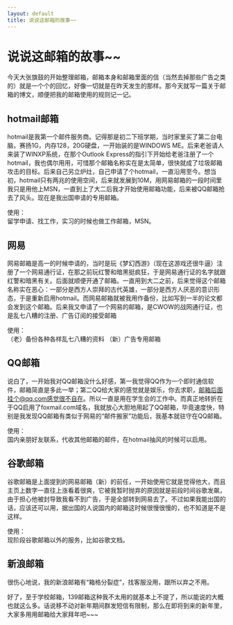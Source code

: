 ```yaml
---
layout: default
title: 说说这邮箱的故事~~
---
```

# 说说这邮箱的故事~~
今天大张旗鼓的开始整理邮箱，邮箱本身和邮箱里面的信（当然去掉那些广告之类的）就是一个个的回忆，好像一切就是在昨天发生的那样。那今天就写一篇关于邮箱的博文，顺便把我的邮箱使用的规则记一记。

## hotmail邮箱
hotmail是我第一个邮件服务商。记得那是初二下班学期，当时家里买了第二台电脑，赛扬1G，内存128，20G硬盘，一开始装的是WINDOWS ME。后来老爸请人来装了WINXP系统，在那个Outlook Express的指引下开始给老爸注册了一个hotmail，我也偶尔用用，可惜那个邮箱名称实在是太简单，很快就成了垃圾邮箱攻击的目标。后来自己另立炉灶，自己申请了个hotmail，一直沿用至今。想当初，hotmail只有两兆的使用空间，后来就发展到10M，用网易邮箱的一段时间里我只是用他上MSN，一直到上了大二后我才开始使用邮箱功能，后来被QQ邮箱抢去了风头。现在是我出国申请的专用邮箱。

使用：<br/>
留学申请、找工作，实习的时候也做工作邮箱，MSN。

## 网易
网易邮箱是高一的时候申请的，当时是玩《梦幻西游》（现在这游戏还很牛逼）注册了一个网易通行证，在那之前玩红警和暗黑挺疯狂，于是网易通行证的名字就跟红警和暗黑有关。后面就顺便开通了邮箱。一直用到大二之前，后来觉得这个邮箱名称实在恶心：一部分是西方人崇拜的古代英雄，一部分是西方人厌恶的意识形态，于是重新启用hotmail。而网易邮箱就被我用作备份，比如写到一半的论文都会发到这个邮箱。后来我又申请了一个网易的邮箱，是CWOW的战网通行证，也是乱七八糟的注册、广告订阅的接受邮箱

使用：<br/>
（老）备份各种各样乱七八糟的资料
（新）广告专用邮箱

## QQ邮箱
说白了，一开始我对QQ邮箱没什么好感，第一我觉得QQ作为一个即时通信软件，邮箱简直是多此一举；第二QQ给大家的感觉就是娱乐，你去求职，邮箱后面挂个@qq.com感觉很不自在。所以一直是用在学生会的工作中。而真正地转折在于QQ启用了foxmail.com域名，我就放心大胆地用起了QQ邮箱，毕竟速度快，特别是我发现QQ邮箱有类似于网易的“邮件搬家”功能后，我基本就驻守在QQ邮箱。

使用：<br/>
国内亲朋好友联系，代收其他邮箱的邮件，在hotmail抽风的时候可以启用。

## 谷歌邮箱
谷歌邮箱是上面提到的网易邮箱（新）的前任，一开始使用它就是觉得他大，而且主页上数字一直往上涨看着很爽，它被我暂时抛弃的原因就是前段时间谷歌发飙，由于担心他被封导致我看不到广告，于是全部转到网易去了。不过如果我能出国的话，应该还可以用，据出国的人说国内的邮箱这时候很慢很慢的，也不知道是不是这样。

使用：<br/>
现阶段谷歌邮箱以外的服务，比如谷歌文档。

## 新浪邮箱
很伤心地说，我的新浪邮箱有“箱格分裂症”，找客服没用，跟所以弃之不用。

好了，至于学校邮箱，139邮箱这种我不太用的就基本上不提了，所以能说的大概也就这么多。话说移不动对新年期间群发短信有限制，那么在即将到来的新年里，大家多用用邮箱给大家拜年吧~~~
